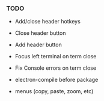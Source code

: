### TODO

- Add/close header hotkeys
- Close header button
- Add header button
- Focus left terminal on term close
- Fix Console errors on term close

- electron-compile before package
- menus (copy, paste, zoom, etc)
